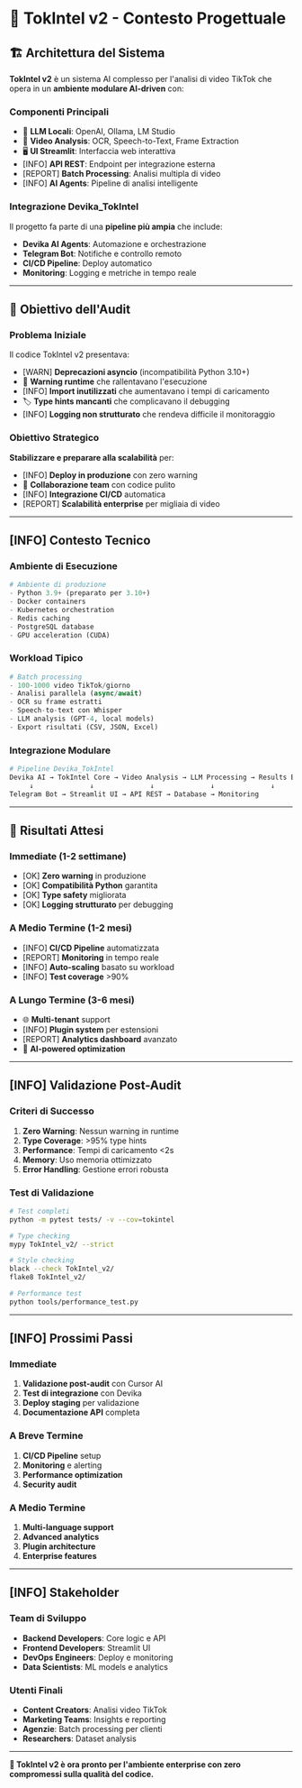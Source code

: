 # 🎯 TokIntel v2 - Contesto Progettuale

## 🏗️ Architettura del Sistema

**TokIntel v2** è un sistema AI complesso per l'analisi di video TikTok che opera in un **ambiente modulare AI-driven** con:

### **Componenti Principali**
- 🤖 **LLM Locali**: OpenAI, Ollama, LM Studio
- 🎥 **Video Analysis**: OCR, Speech-to-Text, Frame Extraction
- 🖥️ **UI Streamlit**: Interfaccia web interattiva
- [INFO] **API REST**: Endpoint per integrazione esterna
- [REPORT] **Batch Processing**: Analisi multipla di video
- [INFO] **AI Agents**: Pipeline di analisi intelligente

### **Integrazione Devika_TokIntel**
Il progetto fa parte di una **pipeline più ampia** che include:
- **Devika AI Agents**: Automazione e orchestrazione
- **Telegram Bot**: Notifiche e controllo remoto
- **CI/CD Pipeline**: Deploy automatico
- **Monitoring**: Logging e metriche in tempo reale

---

## 🎯 Obiettivo dell'Audit

### **Problema Iniziale**
Il codice TokIntel v2 presentava:
- [WARN]️ **Deprecazioni asyncio** (incompatibilità Python 3.10+)
- 🚨 **Warning runtime** che rallentavano l'esecuzione
- [INFO] **Import inutilizzati** che aumentavano i tempi di caricamento
- 🏷️ **Type hints mancanti** che complicavano il debugging
- [INFO] **Logging non strutturato** che rendeva difficile il monitoraggio

### **Obiettivo Strategico**
**Stabilizzare e preparare alla scalabilità** per:
- [INFO] **Deploy in produzione** con zero warning
- 👥 **Collaborazione team** con codice pulito
- [INFO] **Integrazione CI/CD** automatica
- [REPORT] **Scalabilità enterprise** per migliaia di video

---

## [INFO] Contesto Tecnico

### **Ambiente di Esecuzione**
```python
# Ambiente di produzione
- Python 3.9+ (preparato per 3.10+)
- Docker containers
- Kubernetes orchestration
- Redis caching
- PostgreSQL database
- GPU acceleration (CUDA)
```

### **Workload Tipico**
```python
# Batch processing
- 100-1000 video TikTok/giorno
- Analisi parallela (async/await)
- OCR su frame estratti
- Speech-to-text con Whisper
- LLM analysis (GPT-4, local models)
- Export risultati (CSV, JSON, Excel)
```

### **Integrazione Modulare**
```python
# Pipeline Devika_TokIntel
Devika AI → TokIntel Core → Video Analysis → LLM Processing → Results Export
     ↓              ↓              ↓              ↓              ↓
Telegram Bot → Streamlit UI → API REST → Database → Monitoring
```

---

## 🎯 Risultati Attesi

### **Immediate (1-2 settimane)**
- [OK] **Zero warning** in produzione
- [OK] **Compatibilità Python** garantita
- [OK] **Type safety** migliorata
- [OK] **Logging strutturato** per debugging

### **A Medio Termine (1-2 mesi)**
- [INFO] **CI/CD Pipeline** automatizzata
- [REPORT] **Monitoring** in tempo reale
- [INFO] **Auto-scaling** basato su workload
- [INFO] **Test coverage** >90%

### **A Lungo Termine (3-6 mesi)**
- 🌐 **Multi-tenant** support
- [INFO] **Plugin system** per estensioni
- [REPORT] **Analytics dashboard** avanzato
- 🤖 **AI-powered optimization**

---

## [INFO] Validazione Post-Audit

### **Criteri di Successo**
1. **Zero Warning**: Nessun warning in runtime
2. **Type Coverage**: >95% type hints
3. **Performance**: Tempi di caricamento <2s
4. **Memory**: Uso memoria ottimizzato
5. **Error Handling**: Gestione errori robusta

### **Test di Validazione**
```bash
# Test completi
python -m pytest tests/ -v --cov=tokintel

# Type checking
mypy TokIntel_v2/ --strict

# Style checking
black --check TokIntel_v2/
flake8 TokIntel_v2/

# Performance test
python tools/performance_test.py
```

---

## [INFO] Prossimi Passi

### **Immediate**
1. **Validazione post-audit** con Cursor AI
2. **Test di integrazione** con Devika
3. **Deploy staging** per validazione
4. **Documentazione API** completa

### **A Breve Termine**
1. **CI/CD Pipeline** setup
2. **Monitoring** e alerting
3. **Performance optimization**
4. **Security audit**

### **A Medio Termine**
1. **Multi-language support**
2. **Advanced analytics**
3. **Plugin architecture**
4. **Enterprise features**

---

## [INFO] Stakeholder

### **Team di Sviluppo**
- **Backend Developers**: Core logic e API
- **Frontend Developers**: Streamlit UI
- **DevOps Engineers**: Deploy e monitoring
- **Data Scientists**: ML models e analytics

### **Utenti Finali**
- **Content Creators**: Analisi video TikTok
- **Marketing Teams**: Insights e reporting
- **Agenzie**: Batch processing per clienti
- **Researchers**: Dataset analysis

---

**🎯 TokIntel v2 è ora pronto per l'ambiente enterprise con zero compromessi sulla qualità del codice.** 